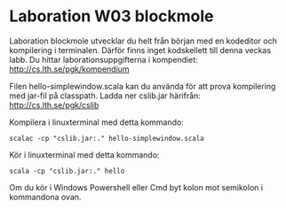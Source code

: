 # Laboration W03 blockmole

Laboration blockmole utvecklar du helt från början med en kodeditor och kompilering i terminalen.
Därför finns inget kodskellett till denna veckas labb. Du hittar laborationsuppgifterna i kompendiet:
http://cs.lth.se/pgk/kompendium

Filen hello-simplewindow.scala kan du använda för att prova kompilering med jar-fil på classpath.
Ladda ner cslib.jar härifrån: http://cs.lth.se/pgk/cslib

Kompilera i linuxterminal med detta kommando: 

    scalac -cp "cslib.jar:." hello-simplewindow.scala

Kör i linuxterminal med detta kommando: 

    scala -cp "cslib.jar:." hello

Om du kör i Windows Powershell eller Cmd byt kolon mot semikolon i kommandona ovan.
